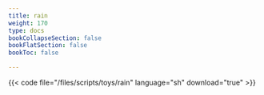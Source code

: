 ```yaml
---
title: rain
weight: 170
type: docs
bookCollapseSection: false
bookFlatSection: false
bookToc: false

---
```


{{< code file="/files/scripts/toys/rain" language="sh" download="true" >}}
